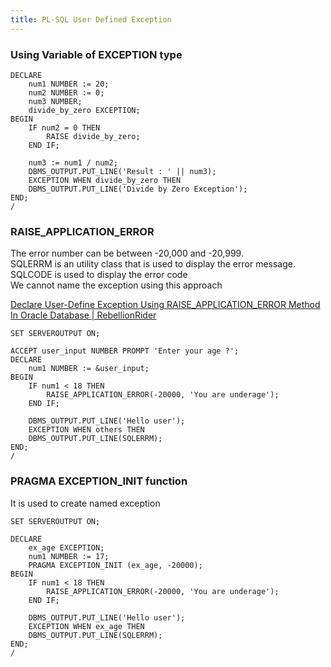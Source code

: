 ```yaml
---
title: PL-SQL User Defined Exception
---
```


### Using Variable of EXCEPTION type

````plsql
DECLARE
	num1 NUMBER := 20;
	num2 NUMBER := 0;
	num3 NUMBER;
	divide_by_zero EXCEPTION;
BEGIN
	IF num2 = 0 THEN
		RAISE divide_by_zero;
	END IF;
	
	num3 := num1 / num2;
	DBMS_OUTPUT.PUT_LINE('Result : ' || num3);
	EXCEPTION WHEN divide_by_zero THEN
	DBMS_OUTPUT.PUT_LINE('Divide by Zero Exception');
END;
/
````

### RAISE_APPLICATION_ERROR

The error number can be between -20,000 and -20,999.  
SQLERRM is an utility class that is used to display the error message. SQLCODE is used to display the error code  
We cannot name the exception using this approach

[Declare User-Define Exception Using RAISE_APPLICATION_ERROR Method In Oracle Database | RebellionRider](http://www.rebellionrider.com/declare-user-define-exception-using-raise_application_error-method-in-oracle-database/#.WIXXD_l97IW)

````plsql
SET SERVEROUTPUT ON;

ACCEPT user_input NUMBER PROMPT 'Enter your age ?';
DECLARE
	num1 NUMBER := &user_input;
BEGIN
	IF num1 < 18 THEN
		RAISE_APPLICATION_ERROR(-20000, 'You are underage');
	END IF;

	DBMS_OUTPUT.PUT_LINE('Hello user');
	EXCEPTION WHEN others THEN
	DBMS_OUTPUT.PUT_LINE(SQLERRM);
END;
/
````

### PRAGMA EXCEPTION_INIT function

It is used to create named exception

````plsql
SET SERVEROUTPUT ON;

DECLARE
	ex_age EXCEPTION;
	num1 NUMBER := 17;
	PRAGMA EXCEPTION_INIT (ex_age, -20000);
BEGIN
	IF num1 < 18 THEN
		RAISE_APPLICATION_ERROR(-20000, 'You are underage');
	END IF;

	DBMS_OUTPUT.PUT_LINE('Hello user');
	EXCEPTION WHEN ex_age THEN
	DBMS_OUTPUT.PUT_LINE(SQLERRM);
END;
/
````